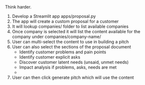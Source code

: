 Think harder.
1. Develop a Streamlit app apps/proposal.py
2. The app will create a custom proposal for a customer
3. It will lookup companies/ folder to list available companies
4. Once company is selected it will list the content available for the company under companies/company-name/
5. User can multi-select the content to use in building a pitch
6. User can also select the sections of the proposal document
    - Identify customer problems and pain points
    - Identify customer explicit asks
    - Discover customer latent needs (unsaid, unmet needs)
    - Impact analysis if problems, asks, needs are met
    - 
7. User can then click generate pitch which will use the content 